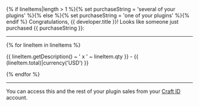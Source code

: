 {% if lineItems|length > 1 %}{% set purchaseString = 'several of your plugins' %}{% else %}{% set purchaseString = 'one of your plugins' %}{% endif %}
Congratulations, {{ developer.title }}! Looks like someone just purchased {{ purchaseString }}:

---

{% for lineItem in lineItems %}

{{ lineItem.getDescription() ~ ' x ' ~ lineItem.qty }} - {{ (lineItem.total)|currency('USD') }}

{% endfor %}

---

You can access this and the rest of your plugin sales from your [Craft ID](https://id.craftcms.com) account.
